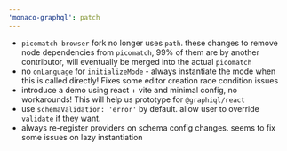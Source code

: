 ```yaml
---
'monaco-graphql': patch
---
```


- `picomatch-browser` fork no longer uses `path`. these changes to remove node dependencies from `picomatch`, 99% of them are by another contributor, will eventually be merged into the actual `picomatch`
- no `onLanguage` for `initializeMode` - always instantiate the mode when this is called directly! Fixes some editor creation race condition issues
- introduce a demo using react + vite and minimal config, no workarounds! This will help us prototype for `@graphiql/react`
- use `schemaValidation: 'error'` by default. allow user to override `validate` if they want.
- always re-register providers on schema config changes. seems to fix some issues on lazy instantiation
